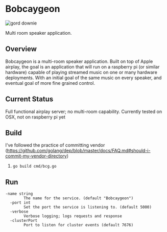 Bobcaygeon
=========
![gord downie](https://github.com/nstehr/bobcaygeon/blob/master/downie1a.jpg)

Multi room speaker application.

## Overview
Bobcaygeon is a multi-room speaker application.  Built on top of Apple airplay, the goal is an application that will run on a raspberry pi (or similar hardware) capable of playing streamed music on one or many hardware deployments.  With an initial goal of the same music on every speaker, and eventual goal of more fine grained control.

## Current Status
Full functional airplay server; no multi-room capability.
Currently tested on OSX, not on raspberry pi yet

## Build
I've followed the practice of committing vendor (https://github.com/golang/dep/blob/master/docs/FAQ.md#should-i-commit-my-vendor-directory)
1. `go build cmd/bcg.go`

## Run
```
-name string
        The name for the service. (default "Bobcaygeon")
  -port int
        Set the port the service is listening to. (default 5000)
  -verbose
        Verbose logging; logs requests and response
  -clusterPort
        Port to listen for cluster events (default 7676)
```
